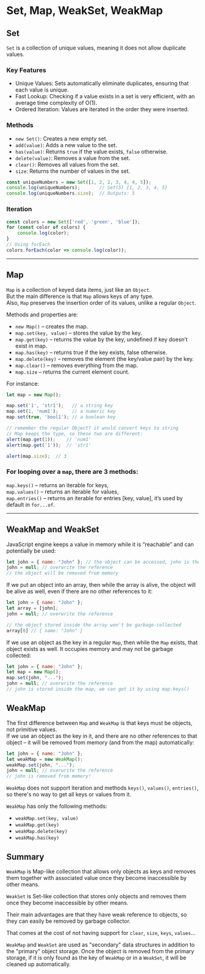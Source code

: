 # Set, Map, WeakSet, WeakMap

## Set

`Set` is a collection of unique values, meaning it does not allow duplicate values.

### Key Features
- Unique Values: Sets automatically eliminate duplicates, ensuring that each value is unique.  
- Fast Lookup: Checking if a value exists in a set is very efficient, with an average time complexity of O(1).  
- Ordered Iteration: Values are iterated in the order they were inserted.

### Methods
- `new Set()`: Creates a new empty set.
- `add(value)`: Adds a new value to the set.
- `has(value)`: Returns `true` if the value exists, `false` otherwise.
- `delete(value)`: Removes a value from the set.
- `clear()`: Removes all values from the set.
- `size`: Returns the number of values in the set.

```js
const uniqueNumbers = new Set([1, 2, 2, 3, 4, 4, 5]);
console.log(uniqueNumbers);       // Set(5) {1, 2, 3, 4, 5}
console.log(uniqueNumbers.size);  // Outputs: 5
```

### Iteration
```js
const colors = new Set(['red', 'green', 'blue']);
for (const color of colors) {
    console.log(color);
}
// Using forEach
colors.forEach(color => console.log(color));
```
---
## Map

`Map` is a collection of keyed data items, just like an `Object`.  
But the main difference is that `Map` allows keys of any type.  
Also, `Map` preserves the insertion order of its values, unlike a regular `Object`.

Methods and properties are:

- `new Map()` – creates the map.
- `map.set(key, value)` – stores the value by the key.
- `map.get(key)` – returns the value by the key, undefined if key doesn’t exist in map.
- `map.has(key)` – returns true if the key exists, false otherwise.
- `map.delete(key)` – removes the element (the key/value pair) by the key.
- `map.clear()` – removes everything from the map.
- `map.size` – returns the current element count.

For instance:
```js
let map = new Map();

map.set('1', 'str1');   // a string key
map.set(1, 'num1');     // a numeric key
map.set(true, 'bool1'); // a boolean key

// remember the regular Object? it would convert keys to string
// Map keeps the type, so these two are different:
alert(map.get(1));    // 'num1'
alert(map.get('1'));  // 'str1'

alert(map.size);  // 3
```

### For looping over a `map`, there are 3 methods:

`map.keys()` – returns an iterable for keys,  
`map.values()` – returns an iterable for values,  
`map.entries()` – returns an iterable for entries [key, value], it’s used by default in `for...of`.  

---

## WeakMap and WeakSet

JavaScript engine keeps a value in memory while it is “reachable” and can potentially be used:
```js
let john = { name: "John" }; // the object can be accessed, john is the reference to it
john = null; // overwrite the reference
// the object will be removed from memory
```
If we put an object into an array, then while the array is alive, the object will be alive as well, even if there are no other references to it:
```js
let john = { name: "John" };
let array = [john];
john = null; // overwrite the reference

// the object stored inside the array won't be garbage-collected
array[0] // { name: "John" }
```
If we use an object as the key in a regular `Map`, then while the `Map` exists, that object exists as well. It occupies memory and may not be garbage collected:
```js
let john = { name: "John" };
let map = new Map();
map.set(john, "...");
john = null; // overwrite the reference
// john is stored inside the map, we can get it by using map.keys()
```

## WeakMap
The first difference between `Map` and `WeakMap` is that keys must be objects, not primitive values.  
If we use an object as the key in it, and there are no other references to that object – it will be removed from memory (and from the map) automatically:
```js
let john = { name: "John" };
let weakMap = new WeakMap();
weakMap.set(john, "...");
john = null; // overwrite the reference
// john is removed from memory!
```
`WeakMap` does not support iteration and methods `keys()`, `values()`, `entries()`, so there's no way to get all keys or values from it.

`WeakMap` has only the following methods:

- `weakMap.set(key, value)`
- `weakMap.get(key)`
- `weakMap.delete(key)`
- `weakMap.has(key)`

## Summary

`WeakMap` is Map-like collection that allows only objects as keys and removes them together with associated value once they become inaccessible by other means.

`WeakSet` is Set-like collection that stores only objects and removes them once they become inaccessible by other means.

Their main advantages are that they have weak reference to objects, so they can easily be removed by garbage collector.

That comes at the cost of not having support for `clear`, `size`, `keys`, `values`...

`WeakMap` and `WeakSet` are used as "secondary" data structures in addition to the "primary" object storage. Once the object is removed from the primary storage, if it is only found as the key of `WeakMap` or in a `WeakSet`, it will be cleaned up automatically.
